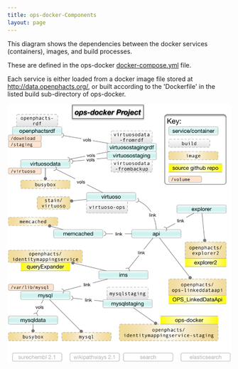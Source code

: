 ```yaml
---
title: ops-docker-Components
layout: page
---
```


This diagram shows the dependencies between the docker services (containers), images, and build processes.

These are defined in the ops-docker [docker-compose.yml](ops-docker/docker-compose.yml) file.

Each service is either loaded from a docker image file stored at http://data.openphacts.org/, or built according to the 'Dockerfile' in the listed build sub-directory of ops-docker.

![Diagram of docker components.](/images/ops-docker-deps.png)
